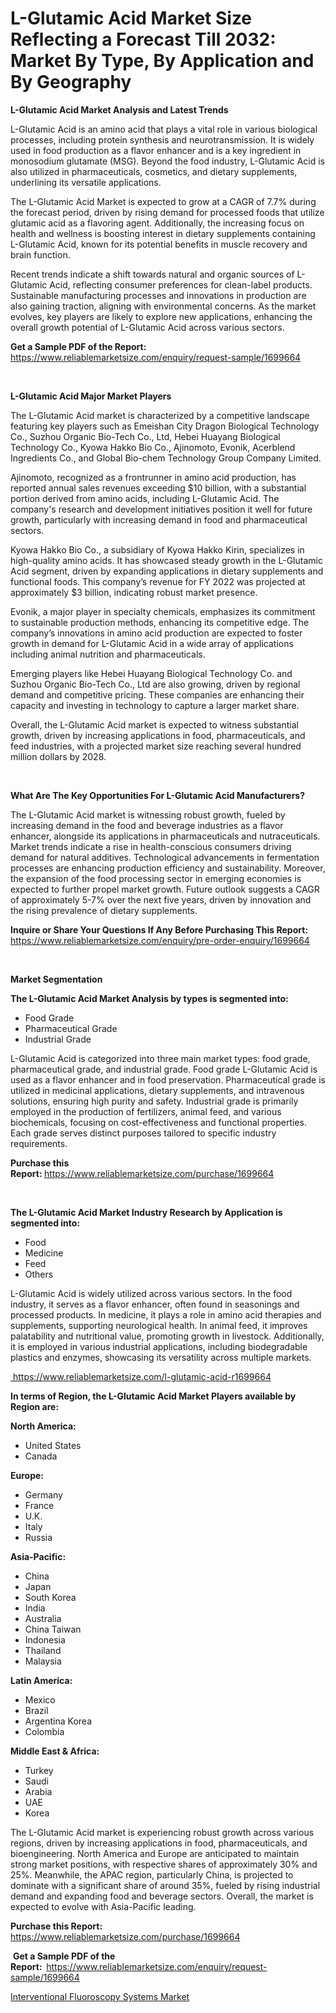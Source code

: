 <p><h1>L-Glutamic Acid Market Size Reflecting a Forecast Till 2032: Market By Type, By Application and By Geography</h1></p><p><strong>L-Glutamic Acid Market Analysis and Latest Trends</strong></p>
<p><p>L-Glutamic Acid is an amino acid that plays a vital role in various biological processes, including protein synthesis and neurotransmission. It is widely used in food production as a flavor enhancer and is a key ingredient in monosodium glutamate (MSG). Beyond the food industry, L-Glutamic Acid is also utilized in pharmaceuticals, cosmetics, and dietary supplements, underlining its versatile applications.</p><p>The L-Glutamic Acid Market is expected to grow at a CAGR of 7.7% during the forecast period, driven by rising demand for processed foods that utilize glutamic acid as a flavoring agent. Additionally, the increasing focus on health and wellness is boosting interest in dietary supplements containing L-Glutamic Acid, known for its potential benefits in muscle recovery and brain function.</p><p>Recent trends indicate a shift towards natural and organic sources of L-Glutamic Acid, reflecting consumer preferences for clean-label products. Sustainable manufacturing processes and innovations in production are also gaining traction, aligning with environmental concerns. As the market evolves, key players are likely to explore new applications, enhancing the overall growth potential of L-Glutamic Acid across various sectors.</p></p>
<p><strong>Get a Sample PDF of the Report:&nbsp;</strong> <a href="https://www.reliablemarketsize.com/enquiry/request-sample/1699664?utm_campaign=1939&utm_medium=2&utm_source=Github&utm_content=ia&utm_term=09012025&utm_id=l-glutamic-acid">https://www.reliablemarketsize.com/enquiry/request-sample/1699664</a></p>
<p>&nbsp;</p>
<p><strong>L-Glutamic Acid Major Market Players</strong></p>
<p><p>The L-Glutamic Acid market is characterized by a competitive landscape featuring key players such as Emeishan City Dragon Biological Technology Co., Suzhou Organic Bio-Tech Co., Ltd, Hebei Huayang Biological Technology Co., Kyowa Hakko Bio Co., Ajinomoto, Evonik, Acerblend Ingredients Co., and Global Bio-chem Technology Group Company Limited.</p><p>Ajinomoto, recognized as a frontrunner in amino acid production, has reported annual sales revenues exceeding $10 billion, with a substantial portion derived from amino acids, including L-Glutamic Acid. The company's research and development initiatives position it well for future growth, particularly with increasing demand in food and pharmaceutical sectors.</p><p>Kyowa Hakko Bio Co., a subsidiary of Kyowa Hakko Kirin, specializes in high-quality amino acids. It has showcased steady growth in the L-Glutamic Acid segment, driven by expanding applications in dietary supplements and functional foods. This company’s revenue for FY 2022 was projected at approximately $3 billion, indicating robust market presence.</p><p>Evonik, a major player in specialty chemicals, emphasizes its commitment to sustainable production methods, enhancing its competitive edge. The company’s innovations in amino acid production are expected to foster growth in demand for L-Glutamic Acid in a wide array of applications including animal nutrition and pharmaceuticals.</p><p>Emerging players like Hebei Huayang Biological Technology Co. and Suzhou Organic Bio-Tech Co., Ltd are also growing, driven by regional demand and competitive pricing. These companies are enhancing their capacity and investing in technology to capture a larger market share.</p><p>Overall, the L-Glutamic Acid market is expected to witness substantial growth, driven by increasing applications in food, pharmaceuticals, and feed industries, with a projected market size reaching several hundred million dollars by 2028.</p></p>
<p>&nbsp;</p>
<p><strong>What Are The Key Opportunities For L-Glutamic Acid Manufacturers?</strong></p>
<p><p>The L-Glutamic Acid market is witnessing robust growth, fueled by increasing demand in the food and beverage industries as a flavor enhancer, alongside its applications in pharmaceuticals and nutraceuticals. Market trends indicate a rise in health-conscious consumers driving demand for natural additives. Technological advancements in fermentation processes are enhancing production efficiency and sustainability. Moreover, the expansion of the food processing sector in emerging economies is expected to further propel market growth. Future outlook suggests a CAGR of approximately 5-7% over the next five years, driven by innovation and the rising prevalence of dietary supplements.</p></p>
<p><strong>Inquire or Share Your Questions If Any Before Purchasing This Report:</strong> <a href="https://www.reliablemarketsize.com/enquiry/pre-order-enquiry/1699664?utm_campaign=1939&utm_medium=2&utm_source=Github&utm_content=ia&utm_term=09012025&utm_id=l-glutamic-acid">https://www.reliablemarketsize.com/enquiry/pre-order-enquiry/1699664</a></p>
<p>&nbsp;</p>
<p><strong>Market Segmentation</strong></p>
<p><strong>The L-Glutamic Acid Market Analysis by types is segmented into:</strong></p>
<p><ul><li>Food Grade</li><li>Pharmaceutical Grade</li><li>Industrial Grade</li></ul></p>
<p><p>L-Glutamic Acid is categorized into three main market types: food grade, pharmaceutical grade, and industrial grade. Food grade L-Glutamic Acid is used as a flavor enhancer and in food preservation. Pharmaceutical grade is utilized in medicinal applications, dietary supplements, and intravenous solutions, ensuring high purity and safety. Industrial grade is primarily employed in the production of fertilizers, animal feed, and various biochemicals, focusing on cost-effectiveness and functional properties. Each grade serves distinct purposes tailored to specific industry requirements.</p></p>
<p><strong>Purchase this Report:&nbsp;</strong><a href="https://www.reliablemarketsize.com/purchase/1699664?utm_campaign=1939&utm_medium=2&utm_source=Github&utm_content=ia&utm_term=09012025&utm_id=l-glutamic-acid">https://www.reliablemarketsize.com/purchase/1699664</a></p>
<p>&nbsp;</p>
<p><strong>The L-Glutamic Acid Market Industry Research by Application is segmented into:</strong></p>
<p><ul><li>Food</li><li>Medicine</li><li>Feed</li><li>Others</li></ul></p>
<p><p>L-Glutamic Acid is widely utilized across various sectors. In the food industry, it serves as a flavor enhancer, often found in seasonings and processed products. In medicine, it plays a role in amino acid therapies and supplements, supporting neurological health. In animal feed, it improves palatability and nutritional value, promoting growth in livestock. Additionally, it is employed in various industrial applications, including biodegradable plastics and enzymes, showcasing its versatility across multiple markets.</p></p>
<p><a href="https://www.reliablemarketsize.com/l-glutamic-acid-r1699664?utm_campaign=1939&utm_medium=2&utm_source=Github&utm_content=ia&utm_term=09012025&utm_id=l-glutamic-acid">&nbsp;https://www.reliablemarketsize.com/l-glutamic-acid-r1699664</a></p>
<p><strong>In terms of Region, the L-Glutamic Acid Market Players available by Region are:</strong></p>
<p>
    <p> <strong> North America: </strong>
        <ul>
            <li>United States</li>
            <li>Canada</li>
        </ul>
        </p> 
    <p> <strong> Europe: </strong>
        <ul>
            <li>Germany</li>
            <li>France</li>
            <li>U.K.</li>
            <li>Italy</li>
            <li>Russia</li>
        </ul>
        </p> 
    <p> <strong> Asia-Pacific: </strong>
        <ul>
            <li>China</li>
            <li>Japan</li>
            <li>South Korea</li>
            <li>India</li>
            <li>Australia</li>
            <li>China Taiwan</li>
            <li>Indonesia</li>
            <li>Thailand</li>
            <li>Malaysia</li>
        </ul>
        </p> 
    <p> <strong> Latin America: </strong>
        <ul>
            <li>Mexico</li>
            <li>Brazil</li>
            <li>Argentina Korea</li>
            <li>Colombia</li>
        </ul>
        </p> 
    <p> <strong> Middle East & Africa: </strong>
        <ul>
            <li>Turkey</li>
            <li>Saudi</li>
            <li>Arabia</li>
            <li>UAE</li>
            <li>Korea</li>
        </ul>
    </p>
    </p>
<p><p>The L-Glutamic Acid market is experiencing robust growth across various regions, driven by increasing applications in food, pharmaceuticals, and bioengineering. North America and Europe are anticipated to maintain strong market positions, with respective shares of approximately 30% and 25%. Meanwhile, the APAC region, particularly China, is projected to dominate with a significant share of around 35%, fueled by rising industrial demand and expanding food and beverage sectors. Overall, the market is expected to evolve with Asia-Pacific leading.</p></p>
<p><strong>Purchase this Report: </strong><a href="https://www.reliablemarketsize.com/purchase/1699664?utm_campaign=1939&utm_medium=2&utm_source=Github&utm_content=ia&utm_term=09012025&utm_id=l-glutamic-acid">https://www.reliablemarketsize.com/purchase/1699664</a></p>
<p>&nbsp;<strong>Get a Sample PDF of the Report:&nbsp;&nbsp;</strong><a href="https://www.reliablemarketsize.com/enquiry/request-sample/1699664?utm_campaign=1939&utm_medium=2&utm_source=Github&utm_content=ia&utm_term=09012025&utm_id=l-glutamic-acid">https://www.reliablemarketsize.com/enquiry/request-sample/1699664</a></p>
<p><strong></strong></p>
<p><p><a href="https://github.com/PeterParrish5/Market-Research-Report-List-7/blob/main/interventional-fluoroscopy-systems-market.md?utm_campaign=1939&utm_medium=2&utm_source=Github&utm_content=ia&utm_term=09012025&utm_id=l-glutamic-acid">Interventional Fluoroscopy Systems Market</a></p></p>